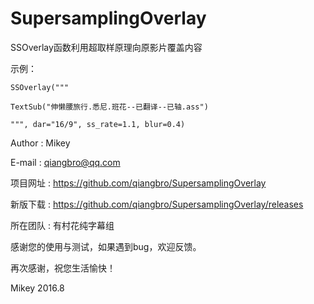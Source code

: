 # SupersamplingOverlay
SSOverlay函数利用超取样原理向原影片覆盖内容

示例：
    
    SSOverlay("""
    
    TextSub("伸懒腰旅行.悉尼.班花--已翻译--已轴.ass")
    
    """, dar="16/9", ss_rate=1.1, blur=0.4)
    

Author : Mikey

E-mail : qiangbro@qq.com

项目网址 : https://github.com/qiangbro/SupersamplingOverlay

新版下载 : https://github.com/qiangbro/SupersamplingOverlay/releases

所在团队 : 有村花纯字幕组  

感谢您的使用与测试，如果遇到bug，欢迎反馈。

再次感谢，祝您生活愉快！

Mikey
2016.8


